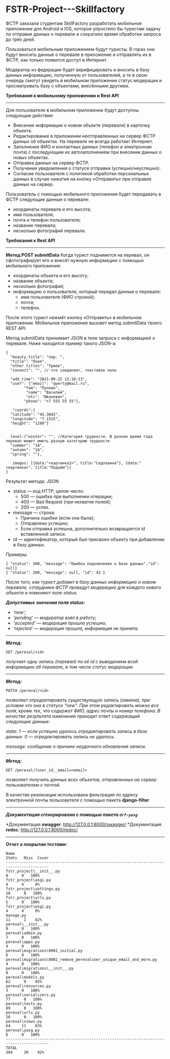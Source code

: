 # FSTR-Project---Skillfactory
ФСТР заказала студентам SkillFactory разработать мобильное приложение для Android и IOS, которое упростило бы туристам задачу по отправке данных о перевале и сократило время обработки запроса до трёх дней.

Пользоваться мобильным приложением будут туристы. В горах они будут вносить данные о перевале в приложение и отправлять их в ФСТР, как только появится доступ в Интернет.

Модератор из федерации будет верифицировать и вносить в базу данных информацию, полученную от пользователей, а те в свою очередь смогут увидеть в мобильном приложении статус модерации и просматривать базу с объектами, внесёнными другими.

**Требования к мобильному приложению и Rest API**
________________________________________
Для пользователя в мобильном приложении будут доступны следующие действия:
*	Внесение информации о новом объекте (перевале) в карточку объекта.
*	Редактирование в приложении неотправленных на сервер ФСТР данных об объектах. На перевале не всегда работает Интернет.
*	Заполнение ФИО и контактных данных (телефон и электронная почта) с последующим их автозаполнением при внесении данных о новых объектах.
*	Отправка данных на сервер ФСТР.
*	Получение уведомления о статусе отправки (успешно/неуспешно).
*	Согласие пользователя с политикой обработки персональных данных в случае нажатия на кнопку «Отправить» при отправке данных на сервер.

Пользователь с помощью мобильного приложения будет передавать в ФСТР следующие данные о перевале:
*	координаты перевала и его высота;
*	имя пользователя;
*	почта и телефон пользователя;
*	название перевала;
*	несколько фотографий перевала.

**Требования к Rest API**
________________________________________

**Метод POST submitData**
Когда турист поднимется на перевал, он сфотографирует его и внесёт нужную информацию с помощью мобильного приложения:

* координаты объекта и его высоту;
* название объекта;
* несколько фотографий;
* информацию о пользователе, который передал данные о перевале:
  + имя пользователя (ФИО строкой);
  + почта;
  + телефон.

После этого турист нажмёт кнопку «Отправить» в мобильном приложении. Мобильное приложение вызовет метод submitData твоего REST API.

Метод submitData принимает JSON в теле запроса с информацией о перевале. Ниже находится пример такого JSON-а:

```
{
  "beauty_title": "пер. ",
  "title": "Пхия",
  "other_titles": "Триев",
  "connect": "", // что соединяет, текстовое поле
 
  "add_time": "2021-09-22 13:18:13",
  "user": {"email": "qwerty@mail.ru", 		
        "fam": "Пупкин",
		 "name": "Василий",
		 "otc": "Иванович",
        "phone": "+7 555 55 55"}, 
 
   "coords":{
  "latitude": "45.3842",
  "longitude": "7.1525",
  "height": "1200"}
 
 
  level:{"winter": "", //Категория трудности. В разное время года перевал может иметь разную категорию трудности
  "summer": "1А",
  "autumn": "1А",
  "spring": ""},
 
   images: [{data:"<картинка1>", title:"Седловина"}, {data:"<картинка>", title:"Подъём"}]
}
```

Результат метода: JSON

* status — код HTTP, целое число:
  + 500 — ошибка при выполнении операции;
  + 400 — Bad Request (при нехватке полей);
  + 200 — успех.
* message — строка:
  + Причина ошибки (если она была);
  + Отправлено успешно;
  + Если отправка успешна, дополнительно возвращается id вставленной записи.
* id — идентификатор, который был присвоен объекту при добавлении в базу данных.

Примеры:
```
{ "status": 500, "message": "Ошибка подключения к базе данных","id": null}
{ "status": 200, "message": null, "id": 42 }
```
*После того, как турист добавит в базу данных информацию о новом перевале, сотрудники ФСТР проведут модерацию для каждого нового объекта и поменяют поле status.*

***Допустимые значения поля status:***

+ *'new';*
+ *'pending' — модератор взял в работу;*
+ *'accepted'  — модерация прошла успешно;*
+ *'rejected' — модерация прошла, информация не принята.*
______

 ***Метод:*** 

```
GET /pereval/<id>
```
*получает одну запись (перевал) по её id с выведением всей информацию об перевале, в том числе статус модерации.*

____
***Метод:***

```
PATCH /pereval/<id>
```

*позволяет отредактировать существующую запись (замена), при условии что она в статусе "new". При этом редактировать можно все поля, кроме тех, что содержат ФИО, адрес почты и номер телефона. В качестве результата изменения приходит ответ содержащий следующие данные:*

 *state:*
     *1 — если успешно удалось отредактировать запись в базе данных.*
     *0 — отредактировать запись не удалось.*
    
 *message: сообщение о причине неудачного обновления записи.*

_____
***Метод:***
   
```
GET /pereval/?user_id__email=<email>
```

*позволяет получить данные всех объектов, отправленных на сервер пользователем с почтой.* 

В качестве реализации использована фильтрация по адресу электронной почты пользователя с помощью пакета **django-filter**

______


***Документация сгенерирована с помощью пакета `drf-yasg`*** 

*Документация **swagger**: http://127.0.0.1:8000/swagger/
*Документация **redoc**: http://127.0.0.1:8000/redoc/

______


***Отчет о покрытии тестами:***
```
Name                                                                  Stmts   Miss  Cover
-----------------------------------------------------------------------------------------
fstr_project\__init__.py                                                  0      0   100%
fstr_project\asgi.py                                                      4      4     0%
fstr_project\settings.py                                                 28      0   100%
fstr_project\urls.py                                                      5      0   100%
fstr_project\wsgi.py                                                      4      4     0%
manage.py                                                                11      2    82%
pereval\__init__.py                                                       0      0   100%
pereval\admin.py                                                          7      0   100%
pereval\apps.py                                                           4      0   100%
pereval\migrations\0001_initial.py                                        6      0   100%
pereval\migrations\0002_remove_perevaluser_unique_email_and_more.py       4      0   100%
pereval\migrations\__init__.py                                            0      0   100%
pereval\models.py                                                        62      9    85%
pereval\resources.py                                                      3      0   100%
pereval\serializers.py                                                   77      0   100%
pereval\tests.py                                                         89      0   100%
pereval\urls.py                                                          10      0   100%
pereval\views.py                                                         64     11    83%
pereval\yasg.py                                                           6      0   100%
-----------------------------------------------------------------------------------------
TOTAL                                                                   384     30    92%
```
